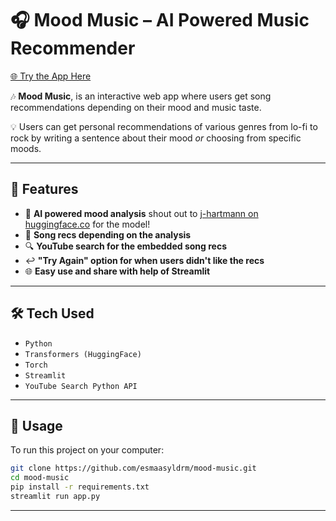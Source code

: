 # 🎧 Mood Music – AI Powered Music Recommender

[🌐 Try the App Here](https://moodmusic-yildirim.streamlit.app/)

🎶 **Mood Music**, is an interactive web app where users get song recommendations depending on their mood and music taste.

💡 Users can get personal recommendations of various genres from lo-fi to rock by writing a sentence about their mood *or* choosing from specific moods.

---

## 🚀 Features

- 🧠 **AI powered mood analysis** shout out to [j-hartmann on huggingface.co](https://huggingface.co/j-hartmann/emotion-english-distilroberta-base) for the model!
- 🎵 **Song recs depending on the analysis**
- 🔍 **YouTube search for the embedded song recs**
- ↩️ **"Try Again" option for when users didn't like the recs**
- 🌐 **Easy use and share with help of Streamlit**

---

## 🛠️ Tech Used

- `Python`
- `Transformers (HuggingFace)`
- `Torch`
- `Streamlit`
- `YouTube Search Python API`

---

## 🧪 Usage

To run this project on your computer:

```bash
git clone https://github.com/esmaasyldrm/mood-music.git
cd mood-music
pip install -r requirements.txt
streamlit run app.py
```

---
